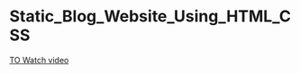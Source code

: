 # Static_Blog_Website_Using_HTML_CSS

[TO Watch video](https://drive.google.com/file/d/1ny-5lucnKaNEld_XbEvFza74Zx0zhHfT/view?usp=share_link)
